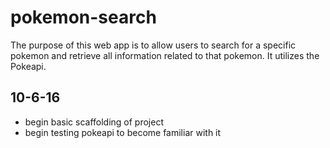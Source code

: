 # pokemon-search

The purpose of this web app is to allow users to search for a specific pokemon and
retrieve all information related to that pokemon. It utilizes the Pokeapi.

## 10-6-16

- begin basic scaffolding of project
- begin testing pokeapi to become familiar with it
